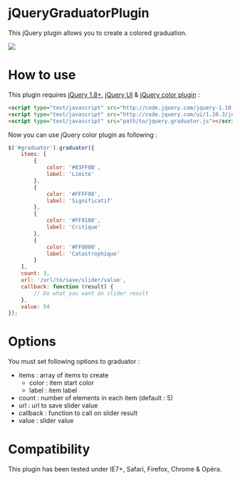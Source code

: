 # jQueryGraduatorPlugin

This jQuery plugin allows you to create a colored graduation.

<img src="http://www.vincent-chalamon.fr/uploads/jquery-graduator.png" />

# How to use

This plugin requires [jQuery 1.8+](http://jquery.com/), [jQuery UI](http://jqueryui.com/) & [jQuery color plugin](https://github.com/vincentchalamon/jQueryColorPlugin) :
```html
<script type="text/javascript" src="http://code.jquery.com/jquery-1.10.1.min.js"></script>
<script type="text/javascript" src="http://code.jquery.com/ui/1.10.3/jquery-ui.min.js"></script>
<script type="text/javascript" src="path/to/jquery.graduator.js"></script>
```

Now you can use jQuery color plugin as following :
```javascript
$('#graduator').graduator({
    items: [
        {
            color: '#03FF0B',
            label: 'Limité'
        },
        {
            color: '#FFFF00',
            label: 'Significatif'
        },
        {
            color: '#FF9100',
            label: 'Critique'
        },
        {
            color: '#FF0000',
            label: 'Catastrophique'
        }
    ],
    count: 3,
    url: '/url/to/save/slider/value',
    callback: function (result) {
        // Do what you want on slider result
    },
    value: 54
});
```

# Options

You must set following options to graduator :

* items : array of items to create
    * color : item start color
    * label : item label
* count : number of elements in each item (default : 5)
* url : url to save slider value
* callback : function to call on slider result
* value : slider value

# Compatibility

This plugin has been tested under IE7+, Safari, Firefox, Chrome & Opéra.
